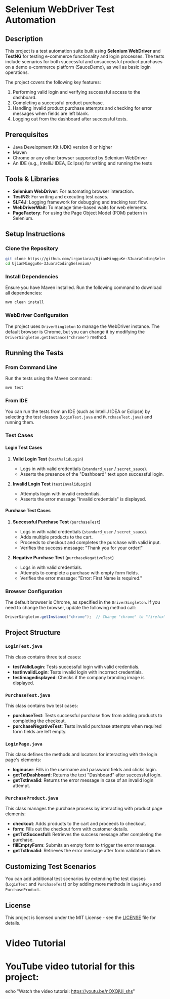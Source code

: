 
# Selenium WebDriver Test Automation

## Description

This project is a test automation suite built using **Selenium WebDriver** and **TestNG** for testing e-commerce functionality and login processes. The tests include scenarios for both successful and unsuccessful product purchases on a demo e-commerce platform (SauceDemo), as well as basic login operations.

The project covers the following key features:
1. Performing valid login and verifying successful access to the dashboard.
2. Completing a successful product purchase.
3. Handling invalid product purchase attempts and checking for error messages when fields are left blank.
4. Logging out from the dashboard after successful tests.

## Prerequisites

- Java Development Kit (JDK) version 8 or higher
- Maven
- Chrome or any other browser supported by Selenium WebDriver
- An IDE (e.g., IntelliJ IDEA, Eclipse) for writing and running the tests

## Tools & Libraries

- **Selenium WebDriver**: For automating browser interaction.
- **TestNG**: For writing and executing test cases.
- **SLF4J**: Logging framework for debugging and tracking test flow.
- **WebDriverWait**: To manage time-based waits for web elements.
- **PageFactory**: For using the Page Object Model (POM) pattern in Selenium.

## Setup Instructions

### Clone the Repository

```bash
git clone https://github.com/irgantaraa/UjianMingguKe-3JuaraCodingSelenium/g.git
cd UjianMingguKe-3JuaraCodingSelenium/
```

### Install Dependencies

Ensure you have Maven installed. Run the following command to download all dependencies:

```bash
mvn clean install
```

### WebDriver Configuration

The project uses `DriverSingleton` to manage the WebDriver instance. The default browser is Chrome, but you can change it by modifying the `DriverSingleton.getInstance("chrome")` method.

## Running the Tests

### From Command Line

Run the tests using the Maven command:

```bash
mvn test
```

### From IDE

You can run the tests from an IDE (such as IntelliJ IDEA or Eclipse) by selecting the test classes (`LoginTest.java` and `PurchaseTest.java`) and running them.

### Test Cases

#### Login Test Cases

1. **Valid Login Test** (`testValidLogin`)
   - Logs in with valid credentials (`standard_user` / `secret_sauce`).
   - Asserts the presence of the "Dashboard" text upon successful login.

2. **Invalid Login Test** (`testInvalidLogin`)
   - Attempts login with invalid credentials.
   - Asserts the error message "Invalid credentials" is displayed.


#### Purchase Test Cases

1. **Successful Purchase Test** (`purchaseTest`)
   - Logs in with valid credentials (`standard_user` / `secret_sauce`).
   - Adds multiple products to the cart.
   - Proceeds to checkout and completes the purchase with valid input.
   - Verifies the success message: "Thank you for your order!"

2. **Negative Purchase Test** (`purchaseNegativeTest`)
   - Logs in with valid credentials.
   - Attempts to complete a purchase with empty form fields.
   - Verifies the error message: "Error: First Name is required."

### Browser Configuration

The default browser is Chrome, as specified in the `DriverSingleton`. If you need to change the browser, update the following method call:

```java
DriverSingleton.getInstance("chrome");  // Change "chrome" to "firefox" or other browser names
```

## Project Structure

### `LoginTest.java`
This class contains three test cases:
- **testValidLogin**: Tests successful login with valid credentials.
- **testInvalidLogin**: Tests invalid login with incorrect credentials.
- **testimagedisplayed**: Checks if the company branding image is displayed.

### `PurchaseTest.java`
This class contains two test cases:
- **purchaseTest**: Tests successful purchase flow from adding products to completing the checkout.
- **purchaseNegativeTest**: Tests invalid purchase attempts when required form fields are left empty.

### `LoginPage.java`
This class defines the methods and locators for interacting with the login page's elements:
- **loginuser**: Fills in the username and password fields and clicks login.
- **getTxtDashboard**: Returns the text "Dashboard" after successful login.
- **getTxtInvalid**: Returns the error message in case of an invalid login attempt.

### `PurchaseProduct.java`
This class manages the purchase process by interacting with product page elements:
- **checkout**: Adds products to the cart and proceeds to checkout.
- **form**: Fills out the checkout form with customer details.
- **getTxtSuccesfull**: Retrieves the success message after completing the purchase.
- **fillEmptyForm**: Submits an empty form to trigger the error message.
- **getTxtInvalid**: Retrieves the error message after form validation failure.

## Customizing Test Scenarios

You can add additional test scenarios by extending the test classes (`LoginTest` and `PurchaseTest`) or by adding more methods in `LoginPage` and `PurchaseProduct`.

## License

This project is licensed under the MIT License - see the [LICENSE](LICENSE) file for details.

# Video Tutorial
# YouTube video tutorial for this project: 
echo "Watch the video tutorial: https://youtu.be/nOXQjUj_shs"

